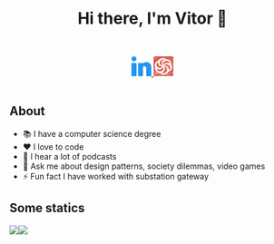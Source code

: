 <h1 align="center">Hi there, I'm Vitor 👋</h1>

</br>

<p align="center">

<a href="https://www.linkedin.com/in/includevitor/">
    <img 
        src="assets/icons/linkedin.png" 
        alt="linkedIn" 
        width="35" 
        height="35" />
</a>

<a href="https://www.codewars.com/users/includeVitor">
    <img 
        src="assets/icons/codewars.png" 
        alt="codewars" 
        width="35" 
        height="35" />
</a>


</br>
</br>

</p>

## About 

- 📚 I have a computer science degree
- ❤️ I love to code 
- 🎵 I hear a lot of podcasts   
- 💬 Ask me about design patterns, society dilemmas, video games 
- ⚡ Fun fact I have worked with substation gateway
## Some statics

<img src='https://github-readme-stats.vercel.app/api?username=includeVitor&show_icons=true&theme=tokyonight&count_private=true&line_height=40'  align="left" />
<img src='https://github-readme-stats.vercel.app/api/top-langs/?username=includeVitor&theme=tokyonight&hide_langs_below=4' />
